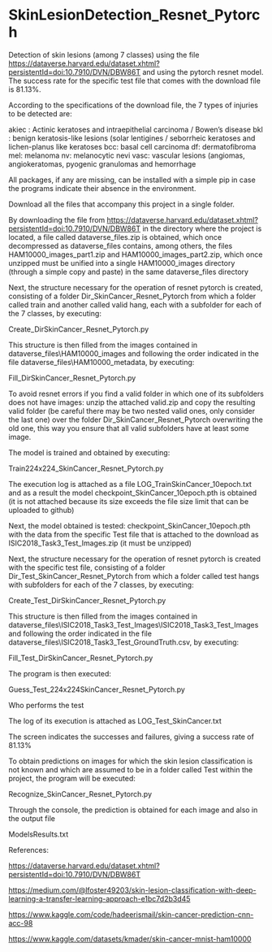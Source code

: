 # SkinLesionDetection_Resnet_Pytorch
Detection of skin lesions (among 7 classes) using the file https://dataverse.harvard.edu/dataset.xhtml?persistentId=doi:10.7910/DVN/DBW86T and using the pytorch resnet model. The success rate for the specific test file that comes with the download file is 81.13%.

According to the specifications of the download file, the 7 types of injuries to be detected are:

akiec : Actinic keratoses and intraepithelial carcinoma / Bowen’s disease
bkl : benign keratosis-like lesions (solar lentigines / seborrheic keratoses and lichen-planus like keratoses
bcc: basal cell carcinoma
df: dermatofibroma
mel: melanoma
nv: melanocytic nevi
vasc: vascular lesions (angiomas, angiokeratomas, pyogenic granulomas and hemorrhage

All packages, if any are missing, can be installed with a simple pip in case the programs indicate their absence in the environment.

Download all the files that accompany this project in a single folder.

By downloading the file from https://dataverse.harvard.edu/dataset.xhtml?persistentId=doi:10.7910/DVN/DBW86T in the directory where the project is located, a file called dataverse_files.zip is obtained, which once decompressed as dataverse_files contains, among others, the files HAM10000_images_part1.zip and HAM10000_images_part2.zip, which once unzipped must be unified into a single HAM10000_images directory (through a simple copy and paste) in the same dataverse_files directory

Next, the structure necessary for the operation of resnet pytorch is created, consisting of a folder Dir_SkinCancer_Resnet_Pytorch from which a folder called train and another called valid hang, each with a subfolder for each of the 7 classes, by executing:

Create_DirSkinCancer_Resnet_Pytorch.py

This structure is then filled from the images contained in dataverse_files\HAM10000_images and following the order indicated in the file dataverse_files\HAM10000_metadata, by executing:

Fill_DirSkinCancer_Resnet_Pytorch.py

To avoid resnet errors if you find a valid folder in which one of its subfolders does not have images: unzip the attached valid.zip and copy the resulting valid folder (be careful there may be two nested valid ones, only consider the last one) over the folder Dir_SkinCancer_Resnet_Pytorch overwriting the old one, this way you ensure that all valid subfolders have at least some image.

The model is trained and obtained by executing:

Train224x224_SkinCancer_Resnet_Pytorch.py

The execution log is attached as a file LOG_TrainSkinCancer_10epoch.txt and as a result the model checkpoint_SkinCancer_10epoch.pth is obtained (it is not attached because its size exceeds the file size limit that can be uploaded to github)

Next, the model obtained is tested: checkpoint_SkinCancer_10epoch.pth with the data from the specific Test file that is attached to the download as ISIC2018_Task3_Test_Images.zip (it must be unzipped)

Next, the structure necessary for the operation of resnet pytorch is created with the specific test file, consisting of a folder Dir_Test_SkinCancer_Resnet_Pytorch from which a folder called test hangs with subfolders for each of the 7 classes, by executing:

Create_Test_DirSkinCancer_Resnet_Pytorch.py

This structure is then filled from the images contained in dataverse_files\ISIC2018_Task3_Test_Images\ISIC2018_Task3_Test_Images and following the order indicated in the file dataverse_files\ISIC2018_Task3_Test_GroundTruth.csv, by executing:

Fill_Test_DirSkinCancer_Resnet_Pytorch.py

The program is then executed:

Guess_Test_224x224SkinCancer_Resnet_Pytorch.py

Who performs the test

The log of its execution is attached as LOG_Test_SkinCancer.txt

The screen indicates the successes and failures, giving a success rate of 81.13%

To obtain predictions on images for which the skin lesion classification is not known and which are assumed to be in a folder called Test within the project, the program will be executed:

Recognize_SkinCancer_Resnet_Pytorch.py

Through the console, the prediction is obtained for each image and also in the output file

ModelsResults.txt

References:

https://dataverse.harvard.edu/dataset.xhtml?persistentId=doi:10.7910/DVN/DBW86T

https://medium.com/@lfoster49203/skin-lesion-classification-with-deep-learning-a-transfer-learning-approach-e1bc7d2b3d45

https://www.kaggle.com/code/hadeerismail/skin-cancer-prediction-cnn-acc-98

https://www.kaggle.com/datasets/kmader/skin-cancer-mnist-ham10000
